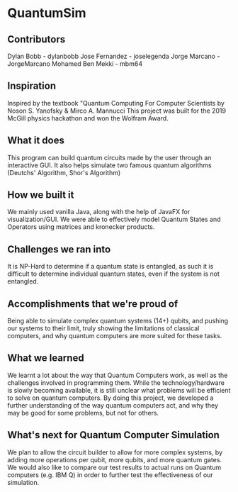 # QuantumSim

## Contributors
Dylan Bobb - dylanbobb
Jose Fernandez - joselegenda
Jorge Marcano - JorgeMarcano
Mohamed Ben Mekki - mbm64
## Inspiration
Inspired by the textbook "Quantum Computing For Computer Scientists by Noson S. Yanofsky & Mirco A. Mannucci
This project was built for the 2019 McGill physics hackathon and won the Wolfram Award.

## What it does
This program can build quantum circuits made by the user through an interactive GUI.
It also helps simulate two famous quantum algorithms (Deutchs' Algorithm, Shor's Algorithm)

## How we built it
We mainly used vanilla Java, along with the help of JavaFX for visualization/GUI.
We were able to effectively model Quantum States and Operators using matrices and kronecker products.

## Challenges we ran into
It is NP-Hard to determine if a quantum state is entangled, as such it is difficult to determine individual quantum states, even if the system is not entangled. 

## Accomplishments that we're proud of
Being able to simulate complex quantum systems (14+) qubits, and pushing our systems to their limit, truly showing the limitations of classical computers, and why quantum computers are more suited for these tasks.

## What we learned
We learnt a lot about the way that Quantum Computers work, as well as the challenges involved in programming them. While the technology/hardware is slowly becoming available, it is still unclear what problems will be efficient to solve on quantum computers. By doing this project, we developed a further understanding of the way quantum computers act, and why they may be good for some problems, but not for others.

## What's next for Quantum Computer Simulation
We plan to allow the circuit builder to allow for more complex systems, by adding more operations per qubit, more qubits, and more quantum gates. We would also like to compare our test results to actual runs on Quantum computers (e.g. IBM Q) in order to further test the effectiveness of our simulation.
